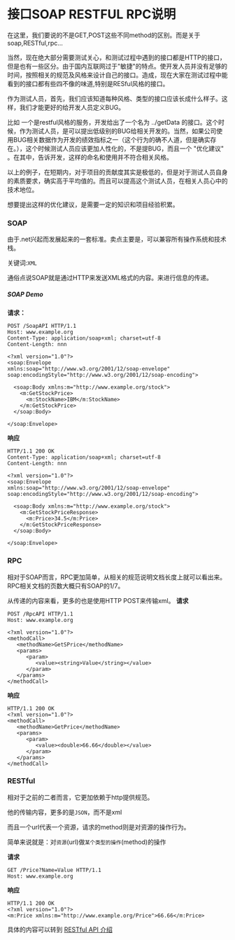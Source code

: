 接口SOAP RESTFUL RPC说明
===
在这里，我们要说的不是GET,POST这些不同method的区别。而是关于soap,RESTful,rpc... 

当然，现在绝大部分需要测试关心，和测试过程中遇到的接口都是HTTP的接口，但是也有一些区分。由于国内互联网过于"敏捷"的特点。使开发人员并没有足够的时间，按照相关的规范及风格来设计自己的接口。造成，现在大家在测试过程中能看到的接口都有些四不像的味道,特别是RESful风格的接口。

作为测试人员，首先，我们应该知道每种风格、类型的接口应该长成什么样子。这样，我们才能更好的给开发人员定义BUG。

比如 一个是restful风格的服务，开发给出了一个名为 ../getData 的接口。这个时候，作为测试人员，是可以提出低级别的BUG给相关开发的。当然，如果公司使用BUG相关数据作为开发的绩效指标之一（这个行为的确不人道，但是确实存在。），这个时候测试人员应该更加人性化的，不是提BUG，而且一个 "优化建议" 。在其中，告诉开发，这样的命名和使用并不符合相关风格。

以上的例子，在短期内，对于项目的贡献度其实是极低的，但是对于测试人员自身的素质要求，确实高于平均值的。而且可以提高这个测试人员，在相关人员心中的技术地位。

想要提出这样的优化建议，是需要一定的知识和项目经验积累。

### SOAP
由于.net兴起而发展起来的一套标准。卖点主要是，可以兼容所有操作系统和技术栈。

关键词:``XML``

通俗点说SOAP就是通过HTTP来发送XML格式的内容。来进行信息的传递。

##### SOAP Demo
**请求：**
```shell
POST /SoapAPI HTTP/1.1
Host: www.example.org
Content-Type: application/soap+xml; charset=utf-8
Content-Length: nnn

<?xml version="1.0"?>
<soap:Envelope
xmlns:soap="http://www.w3.org/2001/12/soap-envelope"
soap:encodingStyle="http://www.w3.org/2001/12/soap-encoding">

  <soap:Body xmlns:m="http://www.example.org/stock">
    <m:GetStockPrice>
      <m:StockName>IBM</m:StockName>
    </m:GetStockPrice>
  </soap:Body>
  
</soap:Envelope>
```
**响应**
```shell
HTTP/1.1 200 OK
Content-Type: application/soap+xml; charset=utf-8
Content-Length: nnn

<?xml version="1.0"?>
<soap:Envelope
xmlns:soap="http://www.w3.org/2001/12/soap-envelope"
soap:encodingStyle="http://www.w3.org/2001/12/soap-encoding">

  <soap:Body xmlns:m="http://www.example.org/stock">
    <m:GetStockPriceResponse>
      <m:Price>34.5</m:Price>
    </m:GetStockPriceResponse>
  </soap:Body>
  
</soap:Envelope>
```

### RPC
相对于SOAP而言，RPC更加简单，从相关的规范说明文档长度上就可以看出来。RPC相关文档的页数大概只有SOAP的1/7。

从传递的内容来看，更多的也是使用HTTP POST来传输xml。
**请求**
```shell
POST /RpcAPI HTTP/1.1
Host: www.example.org

<?xml version="1.0"?>
<methodCall>
   <methodName>GetSPrice</methodName>
   <params>
      <param>
         <value><string>Value</string></value>
      </param>
   </params>
</methodCall>
```
**响应**
```shell
HTTP/1.1 200 OK
<?xml version="1.0"?>
<methodCall>
   <methodName>GetPrice</methodName>
   <params>
      <param>
         <value><double>66.66</double></value>
      </param>
   </params>
</methodCall>
```

### RESTful 
相对于之前的二者而言，它更加依赖于http提供规范。

他的传输内容，更多的是``JSON``，而不是xml

而且一个url代表一个资源，请求的method则是对资源的操作行为。

简单来说就是：对``资源``(url)做``某个类型的操作``(method)的操作 

**请求**
```shell
GET /Price?Name=Value HTTP/1.1
Host: www.example.org
```
**响应**
```shell
HTTP/1.1 200 OK
<?xml version="1.0"?>
<m:Price xmlns:m="http://www.example.org/Price">66.66</m:Price>
```

具体的内容可以转到 
[RESTful API 介绍](https://github.com/liufeng3486/Documents/blob/master/%E6%8E%A5%E5%8F%A3%E6%B5%8B%E8%AF%95/%E5%9F%BA%E7%A1%80%E7%9F%A5%E8%AF%86%E4%BB%8B%E7%BB%8D/RestfulAPI.md)

